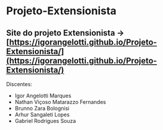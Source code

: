 # Projeto-Extensionista
## Site do projeto Extensionista -> [https://igorangelotti.github.io/Projeto-Extensionista/](https://igorangelotti.github.io/Projeto-Extensionista/)
Discentes:
- Igor Angelotti Marques
- Nathan Viçoso Matarazzo Fernandes
- Brunno Zara Bolognisi
- Arhur Sangaleti Lopes
- Gabriel Rodrigues Souza
